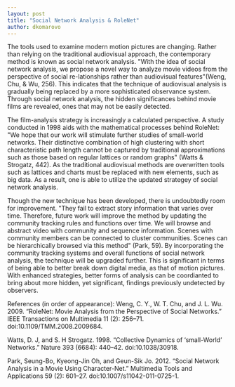 ```yaml
---
layout: post
title: "Social Network Analysis & RoleNet"
author: dkomarovo
---
```


The tools used to examine modern motion pictures are changing. Rather than relying on the traditional audiovisual approach, the 
contemporary method is known as social network analysis. "With the idea of social network analysis, we propose a novel way to analyze movie
videos from the perspective of social re-lationships rather than audiovisual features"(Weng, Chu, & Wu, 256). This indicates that the
technique of audiovisual analysis is gradually being replaced by a more sophisticated observance system. Through social network analysis,
the hidden significances behind movie films are revealed, ones that may not be easily detected.

The film-analysis strategy is increasingly a calculated perspective. A study conducted in 1998 aids with the mathematical processes 
behind  RoleNet: "We hope that our work will stimulate further studies of small-world networks. Their distinctive combination of high 
clustering with short characteristic path length cannot be captured by traditional approximations such as those based on regular lattices 
or random graphs" (Watts & Strogatz, 442). As the traditional audiovisual methods are overwritten tools such as lattices and charts
must be replaced with new elements, such as big data. As a result, one is able to utilize the updated strategey of social network 
analysis.

Though the new technique has been developed, there is undoubtedly room for improvement. "They fail to extract story information that 
varies over time. Therefore, future work will improve the method by updating the community tracking rules and functions over time. We 
will browse and abstract video with community and sequence information. Scenes with community members can be connected to cluster 
communities. Scenes can be hierarchically browsed via this method" (Park, 59). By incorporating the community tracking systems and 
overall functions of social network analysis, the technique will be upgraded further. This is significant in terms of being able
to better break down digital media, as that of motion pictures. With enhanced strategies, better forms of analysis can be coordianted
to bring about more hidden, yet significant, findings previously undetected by observers.



References (in order of appearance):
Weng, C. Y., W. T. Chu, and J. L. Wu. 2009. “RoleNet: Movie Analysis from the Perspective of Social Networks.” 
IEEE Transactions on Multimedia 11 (2): 256–71. doi:10.1109/TMM.2008.2009684.

Watts, D. J, and S. H Strogatz. 1998. “Collective Dynamics of ‘small-World’ Networks.” 
Nature 393 (6684): 440–42. doi:10.1038/30918.

Park, Seung-Bo, Kyeong-Jin Oh, and Geun-Sik Jo. 2012. “Social Network Analysis in a Movie Using Character-Net.”
Multimedia Tools and Applications 59 (2): 601–27. doi:10.1007/s11042-011-0725-1.
